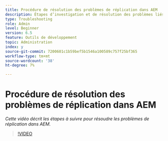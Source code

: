 ```yaml
---
title: Procédure de résolution des problèmes de réplication dans AEM
description: Étapes d’investigation et de résolution des problèmes liés à la réplication
type: Troubleshooting
role: Admin
level: Beginner
version: 6.5
feature: Outils de développement
topic: Administration
index: y
source-git-commit: 7200601c1b59bef5b1546a100589c757f25bf365
workflow-type: tm+mt
source-wordcount: '38'
ht-degree: 7%

---
```



# Procédure de résolution des problèmes de réplication dans AEM

*Cette vidéo décrit les étapes à suivre pour résoudre les problèmes de réplication dans AEM.*

>[!VIDEO](https://video.tv.adobe.com/v/335471?quality=9&learn=on)
